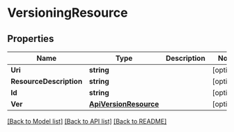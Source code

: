 # VersioningResource

## Properties
Name | Type | Description | Notes
------------ | ------------- | ------------- | -------------
**Uri** | **string** |  | [optional] 
**ResourceDescription** | **string** |  | [optional] 
**Id** | **string** |  | [optional] 
**Ver** | [**ApiVersionResource**](ApiVersionResource.md) |  | [optional] 

[[Back to Model list]](../README.md#documentation-for-models) [[Back to API list]](../README.md#documentation-for-api-endpoints) [[Back to README]](../README.md)


